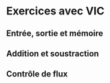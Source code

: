 # Exercices avec VIC

## Entrée, sortie et mémoire

## Addition et soustraction

## Contrôle de flux